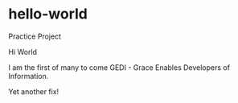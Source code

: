 # hello-world
Practice Project

Hi World

I am the first of many to come GEDI - Grace Enables Developers of Information. 

Yet another fix!

